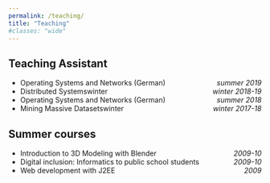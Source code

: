 ```yaml
---
permalink: /teaching/
title: "Teaching"
#classes: "wide"
---
```


## Teaching Assistant

- Operating Systems and Networks (German)  <span style="float:right;"> *summer 2019* </span>
- Distributed Systemswinter                 <span style="float:right;"> *winter 2018-19* </span>
- Operating Systems and Networks (German) <span style="float:right;"> *summer 2018* </span>
- Mining Massive Datasetswinter <span style="float:right;">*winter 2017-18* </span>

## Summer courses 

- Introduction to 3D Modeling with Blender  <span style="float:right;"> *2009-10* </span>
- Digital inclusion: Informatics to public school students <span style="float:right;"> *2009-10* </span>
- Web development with J2EE <span style="float:right;"> *2009* </span>

